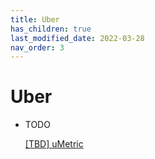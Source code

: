 ```yaml
---
title: Uber
has_children: true
last_modified_date: 2022-03-28
nav_order: 3
---
```


# Uber

- TODO

  [[TBD] uMetric](https://eng.uber.com/umetric/)
